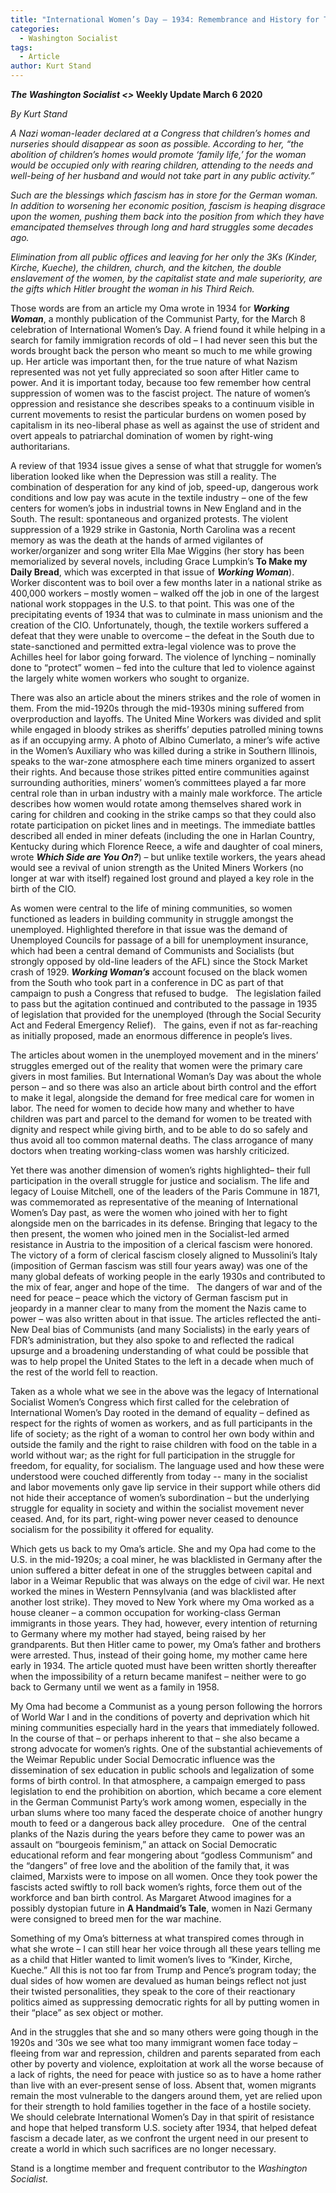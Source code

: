 ```yaml
---
title: "International Women’s Day – 1934: Remembrance and History for Today"
categories:
  - Washington Socialist
tags:
  - Article
author: Kurt Stand
---
```

<p><strong><em>The Washington Socialist &lt;&gt; </em></strong><strong>Weekly Update March 6 2020</strong>
</p>
<p><em>By Kurt Stand</em>
</p>
<p><em>A Nazi woman-leader declared at a Congress that children’s homes and nurseries should disappear as soon as possible.  According to her, “the abolition of children’s homes would promote ‘family life,’ for the woman would be occupied only with rearing children, attending to the needs and well-being of her husband and would not take part in any public activity.” &nbsp;</em>
</p>
<p><em>Such are the blessings which fascism has in store for the German woman.  In addition to worsening her economic position, fascism is heaping disgrace upon the women, pushing them back into the position from which they have emancipated themselves through long and hard struggles some decades ago.</em>
</p>
<p><em>Elimination from all public offices and leaving for her only the 3Ks (Kinder, Kirche, Kueche), the children, church, and the kitchen, the double enslavement of the women, by the capitalist state and male superiority, are the gifts which Hitler brought the woman in his Third Reich.</em>
</p>
<p>Those words are from an article my Oma wrote in 1934 for <strong><em>Working Woman</em></strong>, a monthly publication of the Communist Party, for the March 8 celebration of International Women’s Day.  A friend found it while helping in a search for family immigration records of old – I had never seen this but the words brought back the person who meant so much to me while growing up.  Her article was important then, for the true nature of what Nazism represented was not yet fully appreciated so soon after Hitler came to power.  And it is important today, because too few remember how central suppression of women was to the fascist project.  The nature of women’s oppression and resistance she describes speaks to a continuum visible in current movements to resist the particular burdens on women posed by capitalism in its neo-liberal phase as well as against the use of strident and overt appeals to patriarchal domination of women by right-wing authoritarians. &nbsp;
</p>
<p>A review of that 1934 issue gives a sense of what that struggle for women’s liberation looked like when the Depression was still a reality.  The combination of desperation for any kind of job, speed-up, dangerous work conditions and low pay was acute in the textile industry – one of the few centers for women’s jobs in industrial towns in New England and in the South.  The result: spontaneous and organized protests.  The violent suppression of a 1929 strike in Gastonia, North Carolina was a recent memory as was the death at the hands of armed vigilantes of worker/organizer and song writer Ella Mae Wiggins (her story has been memorialized by several novels, including Grace Lumpkin’s <strong>To Make my Daily Bread</strong>, which was excerpted in that issue of <strong><em>Working Woman</em></strong>). &nbsp; Worker discontent was to boil over a few months later in a national strike as 400,000 workers – mostly women – walked off the job in one of the largest national work stoppages in the U.S. to that point.  This was one of the precipitating events of 1934 that was to culminate in mass unionism and the creation of the CIO.  Unfortunately, though, the textile workers suffered a defeat that they were unable to overcome – the defeat in the South due to state-sanctioned and permitted extra-legal violence was to prove the Achilles heel for labor going forward.  The violence of lynching – nominally done to “protect” women – fed into the culture that led to violence against the largely white women workers who sought to organize.
</p>
<p>	There was also an article about the miners strikes and the role of women in them.  From the mid-1920s through the mid-1930s mining suffered from overproduction and layoffs.  The United Mine Workers was divided and split while engaged in bloody strikes as sheriffs’ deputies patrolled mining towns as if an occupying army.  A photo of Albino Cumerlato, a miner’s wife active in the Women’s Auxiliary who was killed during a strike in Southern Illinois, speaks to the war-zone atmosphere each time miners organized to assert their rights.  And because those strikes pitted entire communities against surrounding authorities, miners’ women’s committees played a far more central role than in urban industry with a mainly male workforce.  The article describes how women would rotate among themselves shared work in caring for children and cooking in the strike camps so that they could also rotate participation on picket lines and in meetings.  The immediate battles described all ended in miner defeats (including the one in Harlan Country, Kentucky during which Florence Reece, a wife and daughter of coal miners, wrote <strong><em>Which Side are You On?</em></strong>) – but unlike textile workers, the years ahead would see a revival of union strength as the United Miners Workers (no longer at war with itself) regained lost ground and played a key role in the birth of the CIO.
</p>
<p>As women were central to the life of mining communities, so women functioned as leaders in building community in struggle amongst the unemployed.  Highlighted therefore in that issue was the demand of Unemployed Councils for passage of a bill for unemployment insurance, which had been a central demand of Communists and Socialists (but strongly opposed by old-line leaders of the AFL) since the Stock Market crash of 1929.  <strong><em>Working Woman’s</em></strong> account focused on the black women from the South who took part in a conference in DC as part of that campaign to push a Congress that refused to budge. &nbsp; The legislation failed to pass but the agitation continued and contributed to the passage in 1935 of legislation that provided for the unemployed (through the Social Security Act and Federal Emergency Relief). &nbsp; The gains, even if not as far-reaching as initially proposed, made an enormous difference in people’s lives.
</p>
<p>The articles about women in the unemployed movement and in the miners’ struggles emerged out of the reality that women were the primary care givers in most families.  But International Woman’s Day was about the whole person – and so there was also an article about birth control and the effort to make it legal, alongside the demand for free medical care for women in labor.  The need for women to decide how many and whether to have children was part and parcel to the demand for women to be treated with dignity and respect while giving birth, and to be able to do so safely and thus avoid all too common maternal deaths.  The class arrogance of many doctors when treating working-class women was harshly criticized.
</p>
<p>Yet there was another dimension of women’s rights highlighted– their full participation in the overall struggle for justice and socialism.  The life and legacy of Louise Mitchell, one of the leaders of the Paris Commune in 1871, was commemorated as representative of the meaning of International Women’s Day past, as were the women who joined with her to fight alongside men on the barricades in its defense.  Bringing that legacy to the then present, the women who joined men in the Socialist-led armed resistance in Austria to the imposition of a clerical fascism were honored.  The victory of a form of clerical fascism closely aligned to Mussolini’s Italy (imposition of German fascism was still four years away) was one of the many global defeats of working people in the early 1930s and contributed to the mix of fear, anger and hope of the time. &nbsp; The dangers of war and of the need for peace – peace which the victory of German fascism put in jeopardy in a manner clear to many from the moment the Nazis came to power – was also written about in that issue.  The articles reflected the anti-New Deal bias of Communists (and many Socialists) in the early years of FDR’s administration, but they also spoke to and reflected the radical upsurge and a broadening understanding of what could be possible that was to help propel the United States to the left in a decade when much of the rest of the world fell to reaction.
</p>
<p>Taken as a whole what we see in the above was the legacy of International Socialist Women’s Congress which first called for the celebration of International Women’s Day rooted in the demand of equality – defined as respect for the rights of women as workers, and as full participants in the life of society; as the right of a woman to control her own body within and outside the family and the right to raise children with food on the table in a world without war; as the right for full participation in the struggle for freedom, for equality, for socialism.  The language used and how these were understood were couched differently from today -- many in the socialist and labor movements only gave lip service in their support while others did not hide their acceptance of women’s subordination – but the underlying struggle for equality in society and within the socialist movement never ceased.  And, for its part, right-wing power never ceased to denounce socialism for the possibility it offered for equality. &nbsp;
</p>
<p>Which gets us back to my Oma’s article.  She and my Opa had come to the U.S. in the mid-1920s; a coal miner, he was blacklisted in Germany after the union suffered a bitter defeat in one of the struggles between capital and labor in a Weimar Republic that was always on the edge of civil war.  He next worked the mines in Western Pennsylvania (and was blacklisted after another lost strike).  They moved to New York where my Oma worked as a house cleaner – a common occupation for working-class German immigrants in those years.  They had, however, every intention of returning to Germany where my mother had stayed, being raised by her grandparents.  But then Hitler came to power, my Oma’s father and brothers were arrested.  Thus, instead of their going home, my mother came here early in 1934.  The article quoted must have been written shortly thereafter when the impossibility of a return became manifest – neither were to go back to Germany until we went as a family in 1958. &nbsp;
</p>
<p>My Oma had become a Communist as a young person following the horrors of World War I and in the conditions of poverty and deprivation which hit mining communities especially hard in the years that immediately followed.  In the course of that – or perhaps inherent to that – she also became a strong advocate for women’s rights.  One of the substantial achievements of the Weimar Republic under Social Democratic influence was the dissemination of sex education in public schools and legalization of some forms of birth control.  In that atmosphere, a campaign emerged to pass legislation to end the prohibition on abortion, which became a core element in the German Communist Party’s work among women, especially in the urban slums where too many faced the desperate choice of another hungry mouth to feed or a dangerous back alley procedure. &nbsp; One of the central planks of the Nazis during the years before they came to power was an assault on “bourgeois feminism,” an attack on Social Democratic educational reform and fear mongering about “godless Communism” and the “dangers” of free love and the abolition of the family that, it was claimed, Marxists were to impose on all women. Once they took power the fascists acted swiftly to roll back women’s rights, force them out of the workforce and ban birth control.  As Margaret Atwood imagines for a possibly dystopian future in <strong>A Handmaid’s Tale</strong>, women in Nazi Germany were consigned to breed men for the war machine. &nbsp;
</p>
<p>Something of my Oma’s bitterness at what transpired comes through in what she wrote – I can still hear her voice through all these years telling me as a child that Hitler wanted to limit women’s lives to “Kinder, Kirche, Kueche.”  All this is not too far from Trump and Pence’s program today; the dual sides of how women are devalued as human beings reflect not just their twisted personalities,  they speak to the core of their reactionary politics aimed as suppressing democratic rights for all by putting women in their “place” as sex object or mother.
</p>
<p>And in the struggles that she and so many others were going though in the 1920s and ‘30s we see what too many immigrant women face today – fleeing from war and repression, children and parents separated from each other by poverty and violence, exploitation at work all the worse because of a lack of rights, the need for peace with justice so as to have a home rather than live with an ever-present sense of loss.  Absent that, women migrants remain the most vulnerable to the dangers around them, yet are relied upon for their strength to hold families together in the face of a hostile society.  We should celebrate International Women’s Day in that spirit of resistance and hope that helped transform U.S. society after 1934, that helped defeat fascism a decade later, as we confront the urgent need in our present to create a world in which such sacrifices are no longer necessary.
</p>
<p>Stand is a longtime member and frequent contributor to the <em>Washington Socialist.</em>
</p><br><br><br><br><br>
